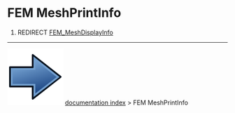 # FEM MeshPrintInfo
1.  REDIRECT [FEM_MeshDisplayInfo](FEM_MeshDisplayInfo.md)



---
![](images/Button_right.svg) [documentation index](../README.md) > FEM MeshPrintInfo
